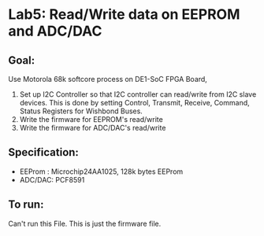 # Lab5: Read/Write data on EEPROM and ADC/DAC
## Goal:
Use Motorola 68k softcore process on DE1-SoC FPGA Board, 
1. Set up I2C Controller so that I2C controller can read/write from I2C slave devices. This is done by setting Control, Transmit, Receive, Command, Status Registers for Wishbond Buses. 
2. Write the firmware for EEPROM's read/write
3. Write the firmware for ADC/DAC's read/write
## Specification:
* EEProm : Microchip24AA1025, 128k bytes EEProm
* ADC/DAC: PCF8591
## To run:
Can't run this File. This is just the firmware file. 
